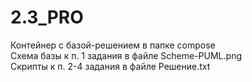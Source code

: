 # 2.3_PRO
Контейнер с базой-решением в папке compose  
Схема базы к п. 1 задания в файле Scheme-PUML.png  
Скрипты к п. 2-4 задания в файле Решение.txt
